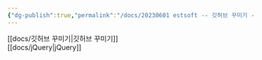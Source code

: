 ```yaml
---
{"dg-publish":true,"permalink":"/docs/20230601 estsoft -- 깃허브 꾸미기 -- jQuery/","title":"20230601 estsoft -- 깃허브 꾸미기 -- jQuery"}
---
```


[[docs/깃허브 꾸미기\|깃허브 꾸미기]]  
[[docs/jQuery\|jQuery]]
